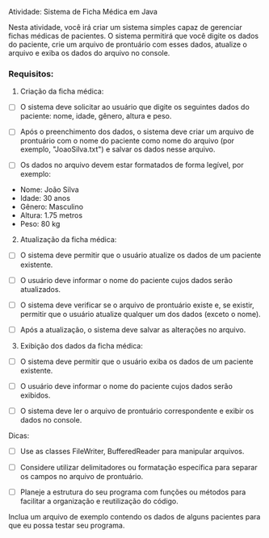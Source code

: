 
Atividade: Sistema de Ficha Médica em Java

Nesta atividade, você irá criar um sistema simples capaz de gerenciar fichas médicas de pacientes. O sistema permitirá que você digite os dados do paciente, crie um arquivo de prontuário com esses dados, atualize o arquivo e exiba os dados do arquivo no console.

### Requisitos:

1. Criação da ficha médica:

- [ ] O sistema deve solicitar ao usuário que digite os seguintes dados do paciente: nome, idade, gênero, altura e peso.

- [ ] Após o preenchimento dos dados, o sistema deve criar um arquivo de prontuário com o nome do paciente como nome do arquivo (por exemplo, "JoaoSilva.txt") e salvar os dados nesse arquivo.

- [ ] Os dados no arquivo devem estar formatados de forma legível, por exemplo:
* Nome: João Silva
* Idade: 30 anos
* Gênero: Masculino
* Altura: 1.75 metros
* Peso: 80 kg

2. Atualização da ficha médica:

- [ ] O sistema deve permitir que o usuário atualize os dados de um paciente existente.

- [ ] O usuário deve informar o nome do paciente cujos dados serão atualizados.

- [ ] O sistema deve verificar se o arquivo de prontuário existe e, se existir, permitir que o usuário atualize qualquer um dos dados (exceto o nome).

- [ ] Após a atualização, o sistema deve salvar as alterações no arquivo.

3. Exibição dos dados da ficha médica:

- [ ] O sistema deve permitir que o usuário exiba os dados de um paciente existente.

- [ ] O usuário deve informar o nome do paciente cujos dados serão exibidos.

- [ ] O sistema deve ler o arquivo de prontuário correspondente e exibir os dados no console.

Dicas:

- [ ] Use as classes FileWriter, BufferedReader para manipular arquivos.

- [ ] Considere utilizar delimitadores ou formatação específica para separar os campos no arquivo de prontuário.

- [ ] Planeje a estrutura do seu programa com funções ou métodos para facilitar a organização e reutilização do código.


Inclua um arquivo de exemplo contendo os dados de alguns pacientes para que eu possa testar seu programa. 



